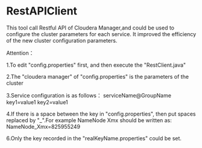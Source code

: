 RestAPIClient
=============

   This tool call Restful API of Cloudera Manager,and could be used to configure the cluster parameters for each service. It improved the efficiency of the new cluster configuration parameters.



Attention：

1.To edit "config.properties" first, and then execute the "RestClient.java"

2.The "cloudera manager" of "config.properties" is the parameters of the cluster

3.Service configuration is as follows：
serviceName@GroupName
key1=value1
key2=value1

4.If there is a space between the key in "config.properties", then put spaces replaced by "_".For example NameNode Xmx should be written as:
NameNode_Xmx=825955249

6.Only the key recorded in the "realKeyName.properties" could be set.


